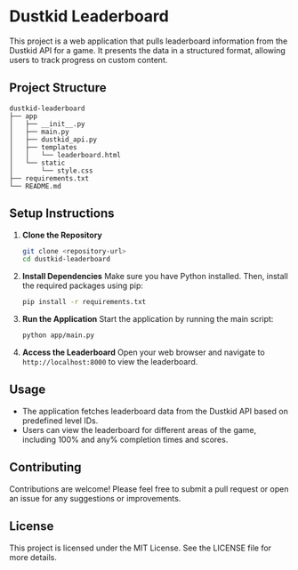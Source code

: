 # Dustkid Leaderboard

This project is a web application that pulls leaderboard information from the Dustkid API for a game. It presents the data in a structured format, allowing users to track progress on custom content.

## Project Structure

```
dustkid-leaderboard
├── app
│   ├── __init__.py
│   ├── main.py
│   ├── dustkid_api.py
│   ├── templates
│   │   └── leaderboard.html
│   └── static
│       └── style.css
├── requirements.txt
└── README.md
```

## Setup Instructions

1. **Clone the Repository**
   ```bash
   git clone <repository-url>
   cd dustkid-leaderboard
   ```

2. **Install Dependencies**
   Make sure you have Python installed. Then, install the required packages using pip:
   ```bash
   pip install -r requirements.txt
   ```

3. **Run the Application**
   Start the application by running the main script:
   ```bash
   python app/main.py
   ```

4. **Access the Leaderboard**
   Open your web browser and navigate to `http://localhost:8000` to view the leaderboard.

## Usage

- The application fetches leaderboard data from the Dustkid API based on predefined level IDs.
- Users can view the leaderboard for different areas of the game, including 100% and any% completion times and scores.

## Contributing

Contributions are welcome! Please feel free to submit a pull request or open an issue for any suggestions or improvements.

## License

This project is licensed under the MIT License. See the LICENSE file for more details.